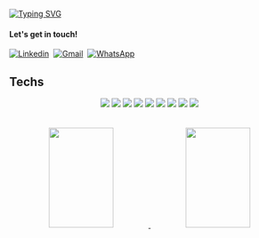 [![Typing SVG](https://readme-typing-svg.herokuapp.com/?color=00bfbf&size=35&center=true&vCenter=true&width=1000&lines=HELLO,+MY+NAME+is+Matheus+Freire+Bezerra;I'm+19+years+old;I+am+from+Recife,+PE;Be+Welcome!+:%29)](https://git.io/typing-svg)

#### Let's get in touch!
[![Linkedin](https://img.shields.io/badge/LinkedIn-0077B5?style=for-the-badge&logo=linkedin&logoColor=white)](https://www.linkedin.com/in/matheus-bezerra-435a30234/)&nbsp;
[![Gmail](https://img.shields.io/badge/Gmail-FFFFFF.svg?&style=for-the-badge&logo=gmail&logoColor=23DC322F)](mailto:matheusbezerra.office@gmail.com)&nbsp;
[![WhatsApp](https://img.shields.io/badge/WhatsApp-25D366?style=for-the-badge&logo=whatsapp&logoColor=white)](https://wa.me/5581998681689)
## Techs

<center>

<div text-align="justify">

<img src="https://img.shields.io/badge/Python-20232A?style=for-the-badge&logo=Python&logoColor=61DAFB" />
<img src="https://img.shields.io/badge/Java-20232A?style=for-the-badge&logo=java&logoColor=61DAFB"/>
<img src="https://img.shields.io/badge/Kotlin-20232A?style=for-the-badge&logo=kotlin&logoColor=61DAFB"/>
<img src="https://img.shields.io/badge/Js-20232A?style=for-the-badge&logo=Javascript&logoColor=61DAFB" />
   

<img src="https://img.shields.io/badge/html5-20232A?style=for-the-badge&logo=html5&logoColor=61DAFB" />
<img src="https://img.shields.io/badge/css3-20232A?style=for-the-badge&logo=css3&logoColor=61DAFB" />

<img src="https://img.shields.io/badge/Figma-20232A?style=for-the-badge&logo=Figma&logoColor=61DAFB" />    

<img src="https://img.shields.io/badge/MySql-20232A?style=for-the-badge&logo=mysql&logoColor=61DAFB" />  
  
<img src="https://img.shields.io/badge/Git-20232A?style=for-the-badge&logo=git&logoColor=61DAFB"/> 

</div>
  
</center>

<br>
<br>

<div align="center">
<a href="https://github.com/matheusbezerraa">
  <img width="48%" height="180em" src="https://github-readme-stats.vercel.app/api?username=matheusbezerraa&show_icons=true&theme=dark&count_private=true"/>
  <img width="48%" height="180em" src="https://github-readme-stats.vercel.app/api/top-langs/?username=matheusbezerraa&layout=compact&langs_count=7&theme=dark"/> 
</div>
